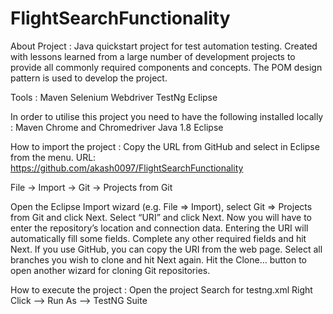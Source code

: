 # FlightSearchFunctionality

About Project : 
  Java quickstart project for test automation testing. Created with lessons learned from a large number of development projects to provide all commonly
  required components and concepts. The POM design  pattern is used to develop the project.

Tools : 
  Maven
  Selenium Webdriver
  TestNg
  Eclipse
  
In order to utilise this project you need to have the following installed locally : 
  Maven 
  Chrome and Chromedriver
  Java 1.8
  Eclipse
  
How to import the project : 
   Copy the URL from GitHub and select in Eclipse from the menu.
   URL: https://github.com/akash0097/FlightSearchFunctionality
   
   File → Import → Git → Projects from Git
   
   Open the Eclipse Import wizard (e.g. File => Import), select Git => Projects from Git and click Next.
   Select “URI” and click Next.
   Now you will have to enter the repository’s location and connection data. Entering the URI will automatically fill some fields. Complete any other required fields and hit        Next. If you use GitHub, you can copy the URI from the web page.
   Select all branches you wish to clone and hit Next again.
   Hit the Clone… button to open another wizard for cloning Git repositories.

How to execute the project : 
   Open the project
   Search for testng.xml
   Right Click --> Run As --> TestNG Suite
   
   
  
